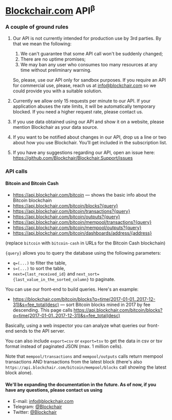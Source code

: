 # [Blockchair.com](https://blockchair.com/) API<sup>β</sup>

### A couple of ground rules

1. Our API is not currently intended for production use by 3rd parties. By that we mean the following:
    1. We can't guarantee that some API call won't be suddenly changed;
    2. There are no uptime promises;
    3. We may ban any user who consumes too many resources at any time without preliminary warning.
    
    So, please, use our API only for sandbox purposes. If you require an API for commercial use, please, reach us at [info@blockchair.com](mailto:info@blockchair.com) so we could provide you with a suitable solution. 
    
2. Currently we allow only 15 requests per minute to our API. If your application abuses the rate limits, it will be automatically temporary blocked. If you need a higher request rate, please contact us.

3. If you use data obtained using our API and show it on a website, please mention Blockchair as your data source.

4. If you want to be notified about changes in our API, drop us a line or two about how you use Blockchair. You’ll get included in the subscription list.

5. If you have any suggestions regarding our API, open an issue here: https://github.com/Blockchair/Blockchair.Support/issues

### API calls

#### Bitcoin and Bitcoin Cash

* https://api.blockchair.com/bitcoin — shows the basic info about the Bitcoin blockchain
* https://api.blockchair.com/bitcoin/blocks?{query}
* https://api.blockchair.com/bitcoin/transactions?{query}
* https://api.blockchair.com/bitcoin/outputs?{query}
* https://api.blockchair.com/bitcoin/mempool/transactions?{query}
* https://api.blockchair.com/bitcoin/mempool/outputs?{query}
* https://api.blockchair.com/bitcoin/dashboards/address/{address}

(replace `bitcoin` with `bitcoin-cash` in URLs for the Bitcoin Cash blockchain)

`{query}` allows you to query the database using the following parameters:

* `q=(...)` to filter the table,
* `s=(...)` to sort the table,
* `next={last_received_id}` and `next_sort={last_value_in_the_sorted_column}` to paginate.

You can use our front-end to build queries. Here's an example:

* https://blockchair.com/bitcoin/blocks?q=time(2017-01-01..2017-12-31)&s=fee_total(desc) — sort Bitcoin blocks mined in 2017 by fee descending. This page calls https://api.blockchair.com/bitcoin/blocks?q=time(2017-01-01..2017-12-31)&s=fee_total(desc)

Basically, using a web inspector you can analyze what queries our front-end sends to the API server.

You can also include `export=csv` or `export=tsv` to get the data in csv or tsv format instead of paginated JSON (max. 1 million cells).

Note that `mempool/transactions` and `mempool/outputs` calls return mempool transactions AND transactions from the latest block (there's also `https://api.blockchair.com/bitcoin/mempool/blocks` call showing the latest block alone).

#### We'll be expanding the documentation in the future. As of now, if you have any questions, please contact us using
* E-mail: [info@blockchair.com](mailto:info@blockchair.com)
* Telegram: [@Blockchair](https://telegram.me/Blockchair)
* Twitter: [@Blockchair](https://twitter.com/Blockchair)
